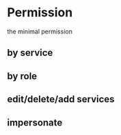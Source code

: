 # Permission

the minimal permission 

## by service

## by role

## edit/delete/add services

## impersonate

